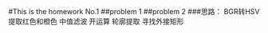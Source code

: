#This is the homework No.1
##problem 1
##problem 2
###思路：
BGR转HSV
提取红⾊和橙⾊ 
中值滤波
开运算
轮廓提取
寻找外接矩形

    